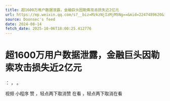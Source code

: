 ```yaml
---
title: 超1600万用户数据泄露，金融巨头因勒索攻击损失近2亿元
url: https://mp.weixin.qq.com/s?__biz=MzkzNjIzMjM5Ng==&mid=2247489620&idx=1&sn=ccb6e7198d7e8a3251f2d3fa36808bac
source: Doonsec's feed
date: 2024-08-14
fetch_date: 2025-10-06T18:00:25.412776
---
```


# 超1600万用户数据泄露，金融巨头因勒索攻击损失近2亿元

：
，
。

视频
小程序
赞
，轻点两下取消赞
在看
，轻点两下取消在看